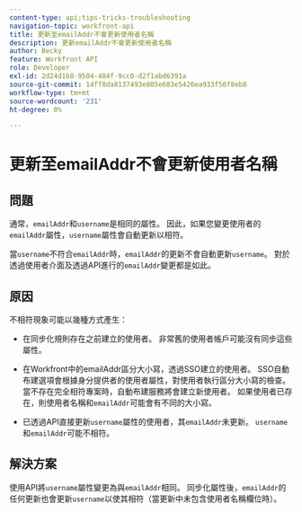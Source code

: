 ```yaml
---
content-type: api;tips-tricks-troubleshooting
navigation-topic: workfront-api
title: 更新至emailAddr不會更新使用者名稱
description: 更新emailAddr不會更新使用者名稱
author: Becky
feature: Workfront API
role: Developer
exl-id: 2d24d1b8-9504-484f-9cc0-d2f1abd6391a
source-git-commit: 14ff8da8137493e805e683e5426ea933f56f8eb8
workflow-type: tm+mt
source-wordcount: '231'
ht-degree: 0%

---
```



# 更新至emailAddr不會更新使用者名稱

## 問題

通常，`emailAddr`和`username`是相同的屬性。 因此，如果您變更使用者的`emailAddr`屬性，`username`屬性會自動更新以相符。

當`username`不符合`emailAddr`時，`emailAddr`的更新不會自動更新`username`。 對於透過使用者介面及透過API進行的`emailAddr`變更都是如此。

## 原因

不相符現象可能以幾種方式產生：

* 在同步化規則存在之前建立的使用者。 非常舊的使用者帳戶可能沒有同步這些屬性。

* 在Workfront中的emailAddr區分大小寫，透過SSO建立的使用者。 SSO自動布建選項會根據身分提供者的使用者屬性，對使用者執行區分大小寫的檢查。 當不存在完全相符專案時，自動布建服務將會建立新使用者。 如果使用者已存在，則使用者名稱和`emailAddr`可能會有不同的大小寫。

* 已透過API直接更新`username`屬性的使用者，其`emailAddr`未更新。 `username`和`emailAddr`可能不相符。

## 解決方案

使用API將`username`屬性變更為與`emailAddr`相同。 同步化屬性後，`emailAddr`的任何更新也會更新`username`以使其相符（當更新中未包含使用者名稱欄位時）。
